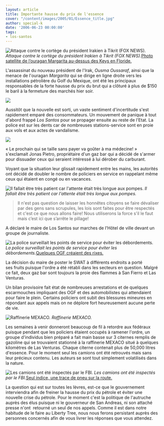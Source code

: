 ```yaml
---
layout: article
title: Importante hausse du prix de l'essence
cover: "/content/images/2005/01/Essence_title.jpg"
author: special-k
date: '2006-06-23 00:00:00'
tags:
- los-santos
---
```


![Attaque contre le cortège du président Irakien à Tikrit (FOX NEWS).](/content/images/2005/01/Essence_mort_president_Irak.jpg)
_Attaque contre le cortège du président Irakien à Tikrit (FOX NEWS)._[Photo satellite de l’ouragan Margarita au-dessus des Keys en Floride.](/content/images/2005/01/Essence_ouragan_Margarita.jpg)

L'assassinat du nouveau président de l'Irak, _Ousma Oussaraf_, ainsi que la menace de l'ouragan _Margarita_ qui se dirige en ligne droite vers les installations pétrolière du Golf du Mexique, ont été les principaux responsables de la forte hausse du prix du brut qui a clôturé à plus de $150 le baril à la fermeture des marchés hier soir.

![](/content/images/2005/01/Essence_title.jpg)

Aussitôt que la nouvelle est sorti, un vaste sentiment d'incertitude s'est rapidement emparé des consommateurs. Un mouvement de panique à tout d'abord frappé _Los Santos_ pour se propager ensuite au reste de l'Etat. La police est sur les dents car de nombreuses stations-service sont en proie aux vols et aux actes de vandalisme.

![](/content/images/2005/01/Essence_proprietaire.jpg)

« Le prochain qui se taille sans payer va goûter à ma médecine! » s'exclamait Jonas Pietro, propriétaire d'un gaz bar qui a décidé de s'armer pour dissuader ceux qui seraient intéressé à lui dérober du carburant.

Voyant que la situation leur glissait rapidement entre les mains, les autorités ont décidé de doubler le nombre de policiers en service en rappelant même ceux qui étaient en congé ou en vacances.

![Il fallait être très patient car l'attente était très longue aux pompes.](/content/images/2005/01/Essence_attente_aux_pompes.jpg)
_Il fallait être très patient car l'attente était très longue aux pompes._

> Il n'est pas question de laisser les honnêtes citoyens se faire dévaliser par des gens sans scrupules, les lois sont faites pour être respectés et c'est ce que nous allons faire! Nous utiliserons la force s'il le faut mais c’est ici que s’arrête le pillage!

A déclaré le maire de Los Santos sur marches de l'Hôtel de ville devant un groupe de journaliste.

![La police surveillait les points de service pour éviter les débordements.](/content/images/2005/01/Essence_SWAT.jpg)
_La police surveillait les points de service pour éviter les débordements._[Quelques OGF créaient des rixes.](/content/images/2005/01/Essence_OGF.jpg)

La décision du maire de poster le SWAT à différents endroits&nbsp;a porté ses&nbsp;fruits puisque l'ordre a été rétabli dans les secteurs en question. Malgré ce fait,&nbsp;deux gaz bar sont toujours la proie des flammes à San Fierro et Las Venturas.

Un bilan provisoire fait état de nombreuses arrestations et de quelques escarmouches impliquant des OGF et des automobilistes qui attendaient pour faire le plein. Certains policiers ont subit des blessures mineures en répondant aux appels mais on ne déplore fort heureusement aucune perte de vie.

![Raffinerie MEXACO.](/content/images/2005/01/Essence_rafinerie_vol_citernes.jpg)
_Raffinerie MEXACO._

Les semaines à venir donneront beaucoup de fil à retordre aux fédéraux puisque pendant que les policiers étaient occupés à ramener l'ordre, un groupe d'individus bien préparé&nbsp;a fait main basse sur 3 citernes remplis de gazoline qui se trouvaient stationné à la raffinerie MEXACO situé à quelques kilomètres de Las Venturas. Chaque citerne contenait plus de 50,000 litres d'essence. Pour le moment seul les camions ont été retrouvés mais sans leur précieux contenu. Les auteurs se sont tout simplement volatilisés dans la nature.

![Les camions ont été inspectés par le FBI.](/content/images/2005/01/Essence_citernes_retrouvees.jpg)
_Les camions ont été inspectés par le FBI._[Seul indice, une trace de pneu sur la route.](/content/images/2005/01/Essence_trace_pneus.jpg)

La question qui est sur toutes les lèvres, est-ce que le gouvernement interviendra afin de freiner la hausse du prix du pétrole et éviter une nouvelle crise du pétrole. Pour le moment c'est la politique de l'autruche auprès des élus puisque ni le gouverneur de San Andreas, ni son attaché presse n'ont&nbsp; retourné un seul de nos appels. Comme il est dans notre habitude de le faire au Liberty Tree, nous nous ferons persistant auprès des personnes concernés afin de vous livrer les réponses que vous attendez.